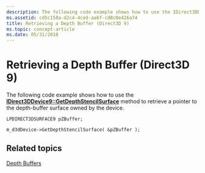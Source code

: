 ```yaml
---
description: The following code example shows how to use the IDirect3DDevice9::GetDepthStencilSurface method to retrieve a pointer to the depth-buffer surface owned by the device.
ms.assetid: cd5c158a-d2c4-4ced-aa6f-cd8c0e426a74
title: Retrieving a Depth Buffer (Direct3D 9)
ms.topic: concept-article
ms.date: 05/31/2018
---
```


# Retrieving a Depth Buffer (Direct3D 9)

The following code example shows how to use the [**IDirect3DDevice9::GetDepthStencilSurface**](/windows/win32/api/d3d9helper/nf-d3d9helper-idirect3ddevice9-getdepthstencilsurface) method to retrieve a pointer to the depth-buffer surface owned by the device.


```
LPDIRECT3DSURFACE9 pZBuffer;

m_d3dDevice->GetDepthStencilSurface( &pZBuffer );
```



## Related topics

<dl> <dt>

[Depth Buffers](depth-buffers.md)
</dt> </dl>

 

 

